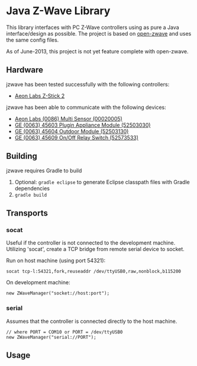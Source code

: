 # Java Z-Wave Library
This library interfaces with PC Z-Wave controllers using as pure a Java interface/design as possible.
The project is based on [open-zwave](https://code.google.com/p/open-zwave/) and uses the same config files.

As of June-2013, this project is not yet feature complete with open-zwave.

## Hardware
jzwave has been tested successfully with the following controllers:

* [Aeon Labs Z-Stick 2](http://www.amazon.com/Aeon-Labs-Z-Wave-Z-Stick-Series/dp/B003MWQ30E)

jzwave has been able to communicate with the following devices:

* [Aeon Labs (0086) Multi Sensor (00020005)](http://www.amazon.com/Aeon-Labs-DSB05106-ZWUS-Z-Wave-Multi-sensor/dp/B008D5TYGU/)
* [GE (0063) 45603 Plugin Appliance Module (52503030)](http://www.amazon.com/GE-45603-Technology-Fluorescent-Appliance/dp/B0013V58HU/)
* [GE (0063) 45604 Outdoor Module (52503130)](http://www.amazon.com/GE-45604-Technology-Outdoor-Lighting/dp/B0013V8K3O/)
* [GE (0063) 45609 On/Off Relay Switch (52573533)](http://www.amazon.com/GE-45612-Wireless-Lighting-Control/dp/B006LQFHN2/)

## Building
jzwave requires Gradle to build

1. Optional: ```gradle eclipse``` to generate Eclipse classpath files with Gradle dependencies
2. ```gradle build```

## Transports
### socat
Useful if the controller is not connected to the development machine. Utilizing 'socat', create a TCP bridge from remote serial device to socket.

Run on host machine (using port 54321):

```
socat tcp-l:54321,fork,reuseaddr /dev/ttyUSB0,raw,nonblock,b115200
```

On development machine:

```
new ZWaveManager("socket://host:port");
```

### serial
Assumes that the controller is connected directly to the host machine. 

```
// where PORT = COM10 or PORT = /dev/ttyUSB0
new ZWaveManager("serial://PORT");
```

## Usage
 
